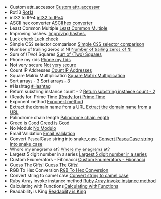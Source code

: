 - Custom attr_accessor [Custom attr_accessor](https://www.codewars.com/kata/custom-attr-accessor)
- Rot13 [Rot13](https://www.codewars.com/kata/rot13-1)
- int32 to IPv4 [int32 to IPv4](https://www.codewars.com/kata/int32-to-ipv4)
- ASCII hex converter [ASCII hex converter](https://www.codewars.com/kata/ascii-hex-converter)
- Least Common Multiple [Least Common Multiple](https://www.codewars.com/kata/least-common-multiple)
- Improving hashes. [Improving hashes.](https://www.codewars.com/kata/improving-hashes)
- Luck check [Luck check](https://www.codewars.com/kata/luck-check)
- Simple CSS selector comparison [Simple CSS selector comparison](https://www.codewars.com/kata/simple-css-selector-comparison)
- Number of trailing zeros of N! [Number of trailing zeros of N!](https://www.codewars.com/kata/number-of-trailing-zeros-of-n)
- Sum of (Two) Squares [Sum of (Two) Squares](https://www.codewars.com/kata/sum-of-two-squares)
- Phone my kids [Phone my kids](https://www.codewars.com/kata/phone-my-kids)
- Not very secure [Not very secure](https://www.codewars.com/kata/not-very-secure)
- Count IP Addresses [Count IP Addresses](https://www.codewars.com/kata/count-ip-addresses)
- Square Matrix Multiplication [Square Matrix Multiplication](https://www.codewars.com/kata/square-matrix-multiplication)
- Sort arrays - 3 [Sort arrays - 3](https://www.codewars.com/kata/sort-arrays-3)
- #Hashtag [#Hashtag](https://www.codewars.com/kata/number-hashtag)
- Return substring instance count - 2 [Return substring instance count - 2](https://www.codewars.com/kata/return-substring-instance-count-2)
- (Ready for) Prime Time [(Ready for) Prime Time](https://www.codewars.com/kata/ready-for-prime-time)
- Exponent method [Exponent method](https://www.codewars.com/kata/exponent-method)
- Extract the domain name from a URL [Extract the domain name from a URL](https://www.codewars.com/kata/extract-the-domain-name-from-a-url-1)
- Palindrome chain length [Palindrome chain length](https://www.codewars.com/kata/palindrome-chain-length)
- Greed is Good [Greed is Good](https://www.codewars.com/kata/greed-is-good)
- No Modulo [No Modulo](https://www.codewars.com/kata/no-modulo)
- Email Validation [Email Validation](https://www.codewars.com/kata/email-validation)
- Convert PascalCase string into snake_case [Convert PascalCase string into snake_case](https://www.codewars.com/kata/convert-pascalcase-string-into-snake-case)
- Where my anagrams at? [Where my anagrams at?](https://www.codewars.com/kata/where-my-anagrams-at)
- Largest 5 digit number in a series [Largest 5 digit number in a series](https://www.codewars.com/kata/largest-5-digit-number-in-a-series)
- Custom Enumerators - Fibonacci [Custom Enumerators - Fibonacci](https://www.codewars.com/kata/custom-enumerators-fibonacci)
- Guess The Gifts! [Guess The Gifts!](https://www.codewars.com/kata/guess-the-gifts)
- RGB To Hex Conversion [RGB To Hex Conversion](https://www.codewars.com/kata/rgb-to-hex-conversion)
- Convert string to camel case [Convert string to camel case](https://www.codewars.com/kata/convert-string-to-camel-case)
- Ruby Array invoke instance method [Ruby Array invoke instance method](https://www.codewars.com/kata/ruby-array-invoke-instance-method)
- Calculating with Functions [Calculating with Functions](https://www.codewars.com/kata/calculating-with-functions)
- Readability is King [Readability is King](https://www.codewars.com/kata/readability-is-king)
